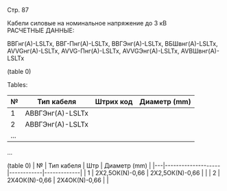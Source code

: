 Стр. 87

Кабели силовые на номинальное напряжение до 3 кВ  
РАСЧЕТНЫЕ ДАННЫЕ:

ВВГнг(А)-LSLTx, ВВГ-Пнг(А)-LSLTx, ВВГЭнг(А)-LSLTx, ВБШвнг(А)-LSLTx, 
AVVGнг(А)-LSLTx, AVVG-Пнг(А)-LSLTx, AVVGЭнг(А)-LSLTx, AVBШвнг(А)-LSLTx  

(table 0)

Tables:

| № | Тип кабеля         | Штрих код          | Диаметр (mm) |
|---|--------------------|---------------------|--------------|
| 1 | AВВГЭнг(А)-LSLTx     |                    |              |
| 2 | AВВГЭнг(А)-LSLTx     |                    |              |
| ... |                     |                    |             |

... 

(table 0)
| № | Тип кабеля         | Штр        | Диаметр (mm) |
|---|--------------------|------------|-------------|
| 1 | 2Х2,5ОК(N)-0,66      | 2Х2,5ОК(N)-0,66  |            |
| 2 | 2Х4ОК(N)-0,66       | 2Х4ОК(N)-0,66  |            |